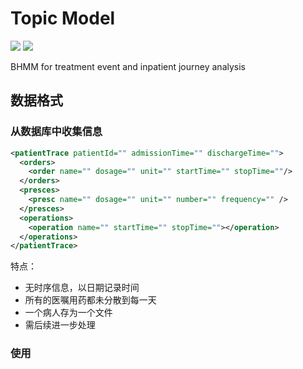 # Topic Model

![](https://img.shields.io/badge/java-v1.8-brightgreen.svg) ![](https://img.shields.io/badge/compile-failure-red.svg)

BHMM for treatment event and inpatient journey analysis

## 数据格式

### 从数据库中收集信息

```xml
<patientTrace patientId="" admissionTime="" dischargeTime="">
  <orders>
    <order name="" dosage="" unit="" startTime="" stopTime=""/>
  </orders>
  <presces>
    <presc name="" dosage="" unit="" number="" frequency="" />
  </presces>
  <operations>
    <operation name="" startTime="" stopTime=""></operation>
  </operations>
</patientTrace>
```

特点：

* 无时序信息，以日期记录时间
* 所有的医嘱用药都未分散到每一天
* 一个病人存为一个文件
* 需后续进一步处理

### 使用

